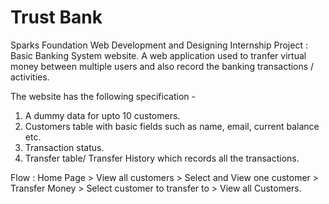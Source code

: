 # Trust Bank

Sparks Foundation Web Development and Designing Internship Project : Basic Banking System website. A web application used to tranfer virtual money between multiple users and also record the banking transactions / activities.

The website has the following specification -

1. A dummy data for upto 10 customers.
2. Customers table with basic fields such as name, email, current balance etc.
3. Transaction status.
4. Transfer table/ Transfer History which records all the transactions.

Flow : Home Page > View all customers > Select and View one customer > Transfer Money > Select customer to transfer to > View all Customers.
